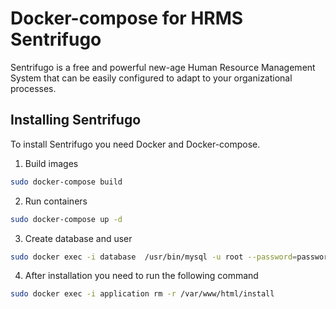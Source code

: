 # Docker-compose for HRMS Sentrifugo

Sentrifugo is a free and powerful new-age Human Resource Management System that can be easily configured to adapt to your organizational processes.

## Installing Sentrifugo

To install Sentrifugo you need Docker and Docker-compose.

1) Build images

```bash
sudo docker-compose build
```

2) Run containers
```bash
sudo docker-compose up -d
```

3) Create database and user
```bash
sudo docker exec -i database  /usr/bin/mysql -u root --password=password < db/dump.txt
```

4) After installation you need to run the following command
```bash
sudo docker exec -i application rm -r /var/www/html/install
```

